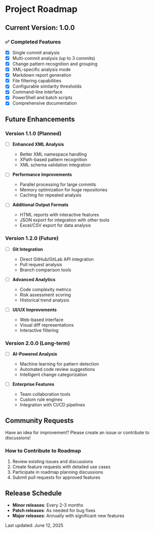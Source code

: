 # Project Roadmap

## Current Version: 1.0.0

### ✅ Completed Features
- [x] Single commit analysis
- [x] Multi-commit analysis (up to 3 commits)
- [x] Change pattern recognition and grouping
- [x] XML-specific analysis mode
- [x] Markdown report generation
- [x] File filtering capabilities
- [x] Configurable similarity thresholds
- [x] Command-line interface
- [x] PowerShell and batch scripts
- [x] Comprehensive documentation

## Future Enhancements

### Version 1.1.0 (Planned)
- [ ] **Enhanced XML Analysis**
  - Better XML namespace handling
  - XPath-based pattern recognition
  - XML schema validation integration

- [ ] **Performance Improvements**
  - Parallel processing for large commits
  - Memory optimization for huge repositories
  - Caching for repeated analysis

- [ ] **Additional Output Formats**
  - HTML reports with interactive features
  - JSON export for integration with other tools
  - Excel/CSV export for data analysis

### Version 1.2.0 (Future)
- [ ] **Git Integration**
  - Direct GitHub/GitLab API integration
  - Pull request analysis
  - Branch comparison tools

- [ ] **Advanced Analytics**
  - Code complexity metrics
  - Risk assessment scoring
  - Historical trend analysis

- [ ] **UI/UX Improvements**
  - Web-based interface
  - Visual diff representations
  - Interactive filtering

### Version 2.0.0 (Long-term)
- [ ] **AI-Powered Analysis**
  - Machine learning for pattern detection
  - Automated code review suggestions
  - Intelligent change categorization

- [ ] **Enterprise Features**
  - Team collaboration tools
  - Custom rule engines
  - Integration with CI/CD pipelines

## Community Requests

Have an idea for improvement? Please create an issue or contribute to discussions!

### How to Contribute to Roadmap
1. Review existing issues and discussions
2. Create feature requests with detailed use cases
3. Participate in roadmap planning discussions
4. Submit pull requests for approved features

## Release Schedule

- **Minor releases**: Every 2-3 months
- **Patch releases**: As needed for bug fixes
- **Major releases**: Annually with significant new features

Last updated: June 12, 2025
